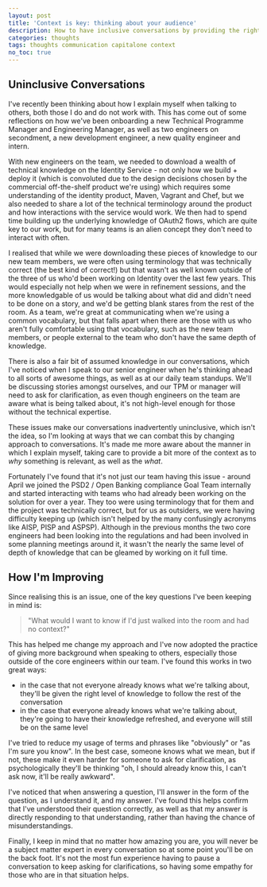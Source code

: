 ```yaml
---
layout: post
title: 'Context is key: thinking about your audience'
description: How to have inclusive conversations by providing the right context for those who may not have the same level of understanding.
categories: thoughts
tags: thoughts communication capitalone context
no_toc: true
---
```

## Uninclusive Conversations

I've recently been thinking about how I explain myself when talking to others, both those I do and do not work with. This has come out of some reflections on how we've been onboarding a new Technical Programme Manager and Engineering Manager, as well as two engineers on secondment, a new development engineer, a new quality engineer and intern.

With new engineers on the team, we needed to download a wealth of technical knowledge on the Identity Service - not only how we build + deploy it (which is convoluted due to the design decisions chosen by the commercial off-the-shelf product we're using) which requires some understanding of the identity product, Maven, Vagrant and Chef, but we also needed to share a lot of the technical terminology around the product and how interactions with the service would work. We then had to spend time building up the underlying knowledge of OAuth2 flows, which are quite key to our work, but for many teams is an alien concept they don't need to interact with often.

I realised that while we were downloading these pieces of knowledge to our new team members, we were often using terminology that was technically correct (the best kind of correct!) but that wasn't as well known outside of the three of us who'd been working on Identity over the last few years. This would especially not help when we were in refinement sessions, and the more knowledgable of us would be talking about what did and didn't need to be done on a story, and we'd be getting blank stares from the rest of the room. As a team, we're great at communicating when we're using a common vocabulary, but that falls apart when there are those with us who aren't fully comfortable using that vocabulary, such as the new team members, or people external to the team who don't have the same depth of knowledge.

There is also a fair bit of assumed knowledge in our conversations, which I've noticed when I speak to our senior engineer when he's thinking ahead to all sorts of awesome things, as well as at our daily team standups. We'll be discussing stories amongst ourselves, and our TPM or manager will need to ask for clarification, as even though engineers on the team are aware what is being talked about, it's not high-level enough for those without the technical expertise.

These issues make our conversations inadvertently uninclusive, which isn't the idea, so I'm looking at ways that we can combat this by changing approach to conversations. It's made me more aware about the manner in which I explain myself, taking care to provide a bit more of the context as to _why_ something is relevant, as well as the _what_.

Fortunately I've found that it's not just our team having this issue - around April we joined the PSD2 / Open Banking compliance Goal Team internally and started interacting with teams who had already been working on the solution for over a year. They too were using terminology that for them and the project was technically correct, but for us as outsiders, we were having difficulty keeping up (which isn't helped by the many confusingly acronyms like AISP, PISP and ASPSP). Although in the previous months the two core engineers had been looking into the regulations and had been involved in some planning meetings around it, it wasn't the nearly the same level of depth of knowledge that can be gleamed by working on it full time.

## How I'm Improving

Since realising this is an issue, one of the key questions I've been keeping in mind is:

> "What would I want to know if I'd just walked into the room and had no context?"

This has helped me change my approach and I've now adopted the practice of giving more background when speaking to others, especially those outside of the core engineers within our team. I've found this works in two great ways:

- in the case that not everyone already knows what we're talking about, they'll be given the right level of knowledge to follow the rest of the conversation
- in the case that everyone already knows what we're talking about, they're going to have their knowledge refreshed, and everyone will still be on the same level

I've tried to reduce my usage of terms and phrases like "obviously" or "as I'm sure you know". In the best case, someone knows what we mean, but if not, these make it even harder for someone to ask for clarification, as psychologically they'll be thinking "oh, I should already know this, I can't ask now, it'll be really awkward".

I've noticed that when answering a question, I'll answer in the form of the question, as I understand it, and my answer. I've found this helps confirm that I've understood their question correctly, as well as that my answer is directly responding to that understanding, rather than having the chance of misunderstandings.

Finally, I keep in mind that no matter how amazing you are, you will never be a subject matter expert in every conversation so at some point you'll be on the back foot. It's not the most fun experience having to pause a conversation to keep asking for clarifications, so having some empathy for those who are in that situation helps.
